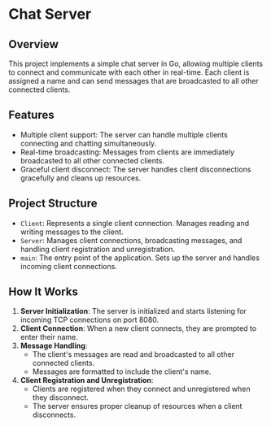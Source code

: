 # Chat Server

## Overview

This project implements a simple chat server in Go, allowing multiple clients to connect and communicate with each other in real-time. Each client is assigned a name and can send messages that are broadcasted to all other connected clients.

## Features

- Multiple client support: The server can handle multiple clients connecting and chatting simultaneously.
- Real-time broadcasting: Messages from clients are immediately broadcasted to all other connected clients.
- Graceful client disconnect: The server handles client disconnections gracefully and cleans up resources.

## Project Structure

- `Client`: Represents a single client connection. Manages reading and writing messages to the client.
- `Server`: Manages client connections, broadcasting messages, and handling client registration and unregistration.
- `main`: The entry point of the application. Sets up the server and handles incoming client connections.

## How It Works

1. **Server Initialization**: The server is initialized and starts listening for incoming TCP connections on port 8080.
2. **Client Connection**: When a new client connects, they are prompted to enter their name.
3. **Message Handling**: 
   - The client's messages are read and broadcasted to all other connected clients.
   - Messages are formatted to include the client's name.
4. **Client Registration and Unregistration**: 
   - Clients are registered when they connect and unregistered when they disconnect.
   - The server ensures proper cleanup of resources when a client disconnects.



